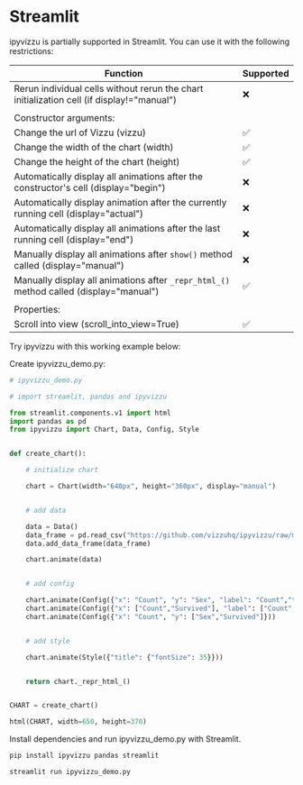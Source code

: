 # Streamlit

ipyvizzu is partially supported in Streamlit.
You can use it with the following restrictions:

| Function                                                                                   | Supported          |
| ------------------------------------------------------------------------------------------ | ------------------ |
| Rerun individual cells without rerun the chart initialization cell (if display!="manual")  | :x:                |
|                                                                                            |                    |
| Constructor arguments:                                                                     |                    |
| Change the url of Vizzu (vizzu)                                                            | :white_check_mark: |
| Change the width of the chart (width)                                                      | :white_check_mark: |
| Change the height of the chart (height)                                                    | :white_check_mark: |
| Automatically display all animations after the constructor's cell (display="begin")        | :x:                |
| Automatically display animation after the currently running cell (display="actual")        | :x:                |
| Automatically display all animations after the last running cell (display="end")           | :x:                |
| Manually display all animations after `show()` method called (display="manual")            | :x:                |
| Manually display all animations after `_repr_html_()` method called (display="manual")     | :white_check_mark: |
|                                                                                            |                    |
| Properties:                                                                                |                    |
| Scroll into view (scroll_into_view=True)                                                   | :white_check_mark: |

Try ipyvizzu with this working example below:

Create ipyvizzu_demo.py:

```python
# ipyvizzu_demo.py

# import streamlit, pandas and ipyvizzu

from streamlit.components.v1 import html
import pandas as pd
from ipyvizzu import Chart, Data, Config, Style


def create_chart():

    # initialize chart

    chart = Chart(width="640px", height="360px", display="manual")


    # add data

    data = Data()
    data_frame = pd.read_csv("https://github.com/vizzuhq/ipyvizzu/raw/main/docs/examples/stories/titanic/titanic.csv")
    data.add_data_frame(data_frame)

    chart.animate(data)


    # add config

    chart.animate(Config({"x": "Count", "y": "Sex", "label": "Count","title":"Passengers of the Titanic"}))
    chart.animate(Config({"x": ["Count","Survived"], "label": ["Count","Survived"], "color": "Survived"}))
    chart.animate(Config({"x": "Count", "y": ["Sex","Survived"]}))


    # add style

    chart.animate(Style({"title": {"fontSize": 35}}))


    return chart._repr_html_()


CHART = create_chart()

html(CHART, width=650, height=370)
```

Install dependencies and run ipyvizzu_demo.py with Streamlit.

```sh
pip install ipyvizzu pandas streamlit

streamlit run ipyvizzu_demo.py
```